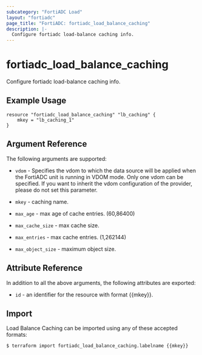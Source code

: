 ```yaml
---
subcategory: "FortiADC Load"
layout: "fortiadc"
page_title: "FortiADC: fortiadc_load_balance_caching"
description: |-
  Configure fortiadc load-balance caching info.
---
```


# fortiadc_load_balance_caching
Configure fortiadc load-balance caching info.

## Example Usage
```hcl
resource "fortiadc_load_balance_caching" "lb_caching" {
	mkey = "lb_caching_1"
}

```

## Argument Reference

The following arguments are supported:

* `vdom` - Specifies the vdom to which the data source will be applied when the FortiADC unit is running in VDOM mode. Only one vdom can be specified. If you want to inherit the vdom configuration of the provider, please do not set this parameter.
* `mkey` - caching name.
* `max_age` - max age of cache entries. (60,86400)
* `max_cache_size` - max cache size. 
* `max_entries` - max cache entries. (1,262144)

* `max_object_size` - maximum object size. 


## Attribute Reference

In addition to all the above arguments, the following attributes are exported:
* `id` - an identifier for the resource with format {{mkey}}.

## Import
 Load Balance Caching can be imported using any of these accepted formats:
```
$ terraform import fortiadc_load_balance_caching.labelname {{mkey}}
```
